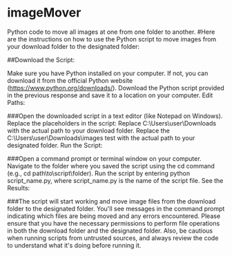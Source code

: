 # imageMover
Python code to move all images at one from one folder to another. 
#Here are the instructions on how to use the Python script to move images from your download folder to the designated folder:

##Download the Script:

Make sure you have Python installed on your computer. If not, you can download it from the official Python website (https://www.python.org/downloads/).
Download the Python script provided in the previous response and save it to a location on your computer.
Edit Paths:

###Open the downloaded script in a text editor (like Notepad on Windows).
Replace the placeholders in the script:
Replace C:\Users\user\Downloads with the actual path to your download folder.
Replace the C:\Users\user\Downloads\images test with the actual path to your designated folder.
Run the Script:

###Open a command prompt or terminal window on your computer.
Navigate to the folder where you saved the script using the cd command (e.g., cd path\to\script\folder).
Run the script by entering python script_name.py, where script_name.py is the name of the script file.
See the Results:

###The script will start working and move image files from the download folder to the designated folder.
You'll see messages in the command prompt indicating which files are being moved and any errors encountered.
Please ensure that you have the necessary permissions to perform file operations in both the download folder and the designated folder. Also, be cautious when running scripts from untrusted sources, and always review the code to understand what it's doing before running it.
